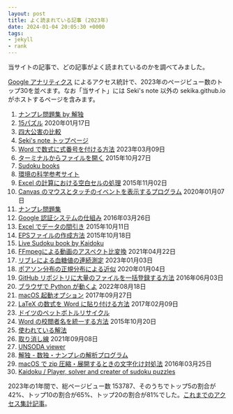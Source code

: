 ```yaml
---
layout: post
title: よく読まれている記事 (2023年)
date: 2024-01-04 20:05:30 +0000
tags:
- jekyll
- rank
---
```

当サイトの記事で、どの記事がよく読まれているのかを調べてみました。

[Google アナリティクス](https://www.google.com/intl/ja_jp/analytics/) によるアクセス統計で、2023年のページビュー数のトップ30を並べます。なお「当サイト」には Seki's note 以外の sekika.github.io がホストするページを含みます。

1. [ナンプレ問題集 by 解独](https://sekika.github.io/kaidoku/ja/sudoku)
2. [15パズル](/2020/01/17/15Puzzle/) 2020年01月17日
3. [四大公害の比較](https://sekika.github.io/toyo/kankyo/pollution/4big.html)
4. [Seki's note トップページ](https://sekika.github.io/)
5. [Word で数式に式番号を付ける方法](/2023/03/09/WordEquation/) 2023年03月09日
6. [ターミナルからファイルを開く](/2015/10/27/open-command/) 2015年10月27日
7. [Sudoku books](https://sekika.github.io/kaidoku/book)
8. [環境の科学参考サイト](https://sekika.github.io/toyo/kankyo/suzuki.html)
9. [Excel の計算における空白セルの処理](/2015/11/02/blank-cell/) 2015年11月02日
10. [Canvas のマウスとタッチのイベントを表示するプログラム](/2020/01/07/CanvasEvent/) 2020年01月07日
11. [ナンプレ問題集](https://sekika.github.io/kaidoku/ja/book)
12. [Google 認証システムの仕組み](/2016/03/26/GoogleAuthenticator/) 2016年03月26日
13. [Excel でデータの間引き](/2015/10/11/excel-mabiki/) 2015年10月11日
14. [EPSファイルの作成方法](/2015/10/18/eps-fig/) 2015年10月18日
15. [Live Sudoku book by Kaidoku](https://sekika.github.io/kaidoku/sudoku)
16. [FFmpegによる動画のアスペクト比変換](/2021/04/22/aspect/) 2021年04月22日
17. [リブレによる血糖値の連続測定](/2023/01/03/Libre/) 2023年01月03日
18. [ポアソン分布の正規分布による近似](/2020/01/04/Poisson/) 2020年01月04日
19. [GitHub リポジトリに大量のファイルを一括登録する方法](/2016/06/03/github-many-files/) 2016年06月03日
20. [ブラウザで Python が動くよ](/2022/08/18/Pyodide/) 2022年08月18日
21. [macOS 起動オプション](/2017/09/27/bootMac/) 2017年09月27日
22. [LaTeX の数式を Word に貼り付ける方法](/2017/02/09/Equation/) 2017年02月09日
23. [ドイツのペットボトルリサイクル](https://sekika.github.io/toyo/photo/germany/pfand/index.html)
24. [Word の校閲者名を統一する方法](/2015/10/20/word-author/) 2015年10月20日
25. [使われている解法](https://sekika.github.io/kaidoku/ja/logic)
26. [取り消し線](/2021/09/08/StrikeThrough/) 2021年09月08日
27. [UNSODA viewer](https://sekika.github.io/unsoda/)
28. [解独 - 数独・ナンプレの解析プログラム](https://sekika.github.io/kaidoku/ja/)
29. [macOS で zip 圧縮・展開するときの文字化け対処法](/2016/03/25/MacZip/) 2016年03月25日
30. [Kaidoku / Player, solver and creater of sudoku puzzles](https://sekika.github.io/kaidoku/)

2023年の1年間で、総ページビュー数 153787、そのうちでトップ5の割合が42%、トップ10の割合が65%、トップ20の割合が81%でした。[これまでのアクセス集計記事](/tags/rank/)。

